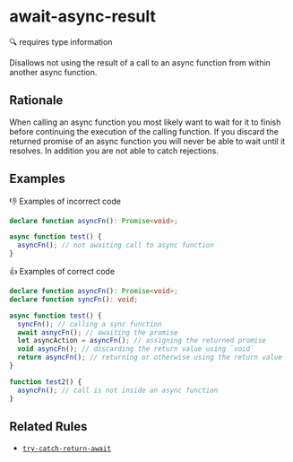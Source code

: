 # await-async-result

:mag: requires type information

Disallows not using the result of a call to an async function from within another async function.

## Rationale

When calling an async function you most likely want to wait for it to finish before continuing the execution of the calling function. If you discard the returned promise of an async function you will never be able to wait until it resolves. In addition you are not able to catch rejections.

## Examples

:thumbsdown: Examples of incorrect code

```ts
declare function asyncFn(): Promise<void>;

async function test() {
  asyncFn(); // not awaiting call to async function
}
```

:thumbsup: Examples of correct code

```ts
declare function asyncFn(): Promise<void>;
declare function syncFn(): void;

async function test() {
  syncFn(); // calling a sync function
  await asnycFn(); // awaiting the promise
  let asyncAction = asyncFn(); // assigning the returned promise
  void asyncFn(); // discarding the return value using `void`
  return asyncFn(); // returning or otherwise using the return value
}

function test2() {
  asyncFn(); // call is not inside an async function
}
```

## Related Rules

* [`try-catch-return-await`](try-catch-return-await.md)
